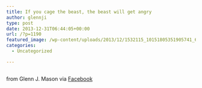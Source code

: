 ```yaml
---
title: If you cage the beast, the beast will get angry
author: glennji
type: post
date: 2013-12-31T06:44:05+00:00
url: /?p=1190
featured_image: /wp-content/uploads/2013/12/1532115_10151805351905741_645997286_n.jpg
categories:
  - Uncategorized

---
```

<div>
  <img style="max-width: 600px;" src="/wp-content/uploads/2013/12/1532115_10151805351905741_645997286_n.jpg" alt="" /></p> 
  
  <div>
    from Glenn J. Mason via <a href="https://www.facebook.com/photo.php?fbid=10151805351905741&set=a.427189575740.210872.551785740&type=1">Facebook</a>
  </div>
</div>
